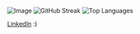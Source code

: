 <picture>
  <source media="(prefers-color-scheme: dark)" srcset="https://github.com/user-attachments/assets/ea39d8b8-7d5a-406f-8e07-084c1fc8574c">
  <source media="(prefers-color-scheme: light)" srcset="https://github.com/user-attachments/assets/21a3d0d3-fb1f-475b-a2bf-3df5722bb667">
  <img src="https://github.com/user-attachments/assets/21a3d0d3-fb1f-475b-a2bf-3df5722bb667" alt="Image" />
</picture>

<picture>
  <source media="(prefers-color-scheme: dark)" srcset="https://github-readme-streak-stats.herokuapp.com?user=naman-sonawane&theme=ocean-gradient&hide_border=true&border_radius=10&background=45%2C000000%2C3B3B3B&fire=17EB60&dates=17EB60">
  <source media="(prefers-color-scheme: light)" srcset="https://github-readme-streak-stats.herokuapp.com?user=naman-sonawane&theme=graywhite&hide_border=true&border_radius=10&background=45%2CFFFFFF%2CECECEC&fire=17EB60&dates=17EB60">
  <img src="https://github-readme-streak-stats.herokuapp.com?user=naman-sonawane&theme=graywhite&hide_border=true&border_radius=10&background=45%2CFFFFFF%2CECECEC&fire=17EB60&dates=17EB60" alt="GitHub Streak" />
</picture>

<picture>
  <source 
    media="(prefers-color-scheme: dark)" 
    srcset="https://github-readme-stats.vercel.app/api/top-langs/?username=naman-sonawane&layout=compact&theme=dark&hide_border=true&size_weight=0.5&count_weight=0.5&bg_color=2b2b2b&card_width=495">
  <source 
    media="(prefers-color-scheme: light)" 
    srcset="https://github-readme-stats.vercel.app/api/top-langs/?username=naman-sonawane&layout=compact&theme=default&hide_border=true&size_weight=0.5&count_weight=0.5&card_width=495">
  <img 
    src="https://github-readme-stats.vercel.app/api/top-langs/?username=naman-sonawane&layout=compact&hide_border=true&size_weight=0.5&count_weight=0.5&card_width=495" 
    alt="Top Languages">
</picture>


<p><a href="https://www.linkedin.com/in/naman-sonawane/">LinkedIn</a> :)</p>  
